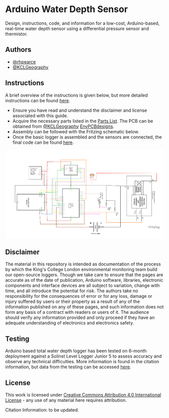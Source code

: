 
# Arduino Water Depth Sensor

Design, instructions, code, and information for a low-cost, Arduino-based, real-time water depth sensor using a differential pressure sensor and thermistor.


## Authors

- [@rhpearce](https://github.com/rhpearce)
- [@KCLGeography](https://github.com/KCLGeography)



## Instructions
A brief overview of the instructions is given below, but more detailed instructions can be found [here](https://drive.google.com/file/d/1HNqiERP32G9E8vRf_0rl5kWMbjWXEGlC/view?usp=sharing).

- Ensure you have read and understand the disclaimer and license associated with this guide.
- Acquire the necessary parts listed in the [Parts List](https://docs.google.com/spreadsheets/d/1xHk34M-YiePO2RZdtJb8Tk1eWIesMuvv/edit?usp=sharing&ouid=106105173113638662095&rtpof=true&sd=true). The PCB can be obtained from [@KCLGeography](https://github.com/KCLGeography) [EnvPCBdesigns](https://github.com/KCLGeography/EnvPCBdesigns).
- Assembly can be followed with the Fritzing schematic below.
- Once the basic logger is assembled and the sensors are connected, the final code can be found [here](https://github.com/rhpearce/waterdepthsensor/blob/main/water-depth.ino).



![App Screenshot](https://github.com/rhpearce/waterdepthsensor/blob/main/water-depth-schematic.png)


## Disclaimer
The material in this repository is intended as documentation of the process by which the King's College London environmental monitoring team build our open-source loggers. Though we take care to ensure that the pages are accurate as of the date of publication, Arduino software, libraries, electronic components and interface devices are all subject to variation, change with time, and all introduce the potential for risk. The authors take no responsibility for the consequences of error or for any loss, damage or injury suffered by users or their property as a result of any of the information published on any of these pages, and such information does not form any basis of a contract with readers or users of it. The audience should verify any information provided and only proceed if they have an adequate understanding of electronics and electronics safety.

## Testing

Arduino based total water depth logger has been tested on 6-month deployment against a Solinst Level Logger Junior 5 to assess accuracy and observe any technical difficulties. More information is found in the citation information, but data from the testing can be accessed [here](https://docs.google.com/spreadsheets/d/1b9mkM1EqoMOuJWOz1teIzVWMdMKTzaIR/edit?usp=sharing&ouid=106105173113638662095&rtpof=true&sd=true).

## License

This work is licensed under [Creative Commons Attribution 4.0 International License](https://creativecommons.org/licenses/by/4.0/) - any use of any material here requires attribution.

Citation Information: to be updated.




